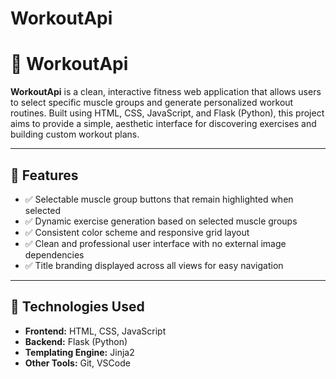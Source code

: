 # WorkoutApi
# 💪 WorkoutApi

**WorkoutApi** is a clean, interactive fitness web application that allows users to select specific muscle groups and generate personalized workout routines. Built using HTML, CSS, JavaScript, and Flask (Python), this project aims to provide a simple, aesthetic interface for discovering exercises and building custom workout plans.

---

## 🚀 Features

- ✅ Selectable muscle group buttons that remain highlighted when selected
- ✅ Dynamic exercise generation based on selected muscle groups
- ✅ Consistent color scheme and responsive grid layout
- ✅ Clean and professional user interface with no external image dependencies
- ✅ Title branding displayed across all views for easy navigation

---


## 🔧 Technologies Used

- **Frontend:** HTML, CSS, JavaScript
- **Backend:** Flask (Python)
- **Templating Engine:** Jinja2
- **Other Tools:** Git, VSCode
